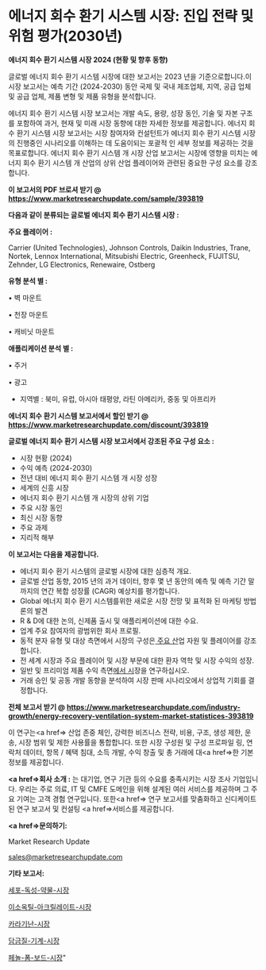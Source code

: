# 에너지 회수 환기 시스템 시장: 진입 전략 및 위험 평가(2030년)

<strong>에너지 회수 환기 시스템 시장 2024 (현황 및 향후 동향)</strong>

글로벌 에너지 회수 환기 시스템 시장에 대한 보고서는 2023 년을 기준으로합니다.이 시장 보고서는 예측 기간 (2024-2030) 동안 국제 및 국내 제조업체, 지역, 공급 업체 및 공급 업체, 제품 변형 및 제품 유형을 분석합니다.

에너지 회수 환기 시스템 시장 보고서는 개발 속도, 용량, 성장 동인, 기술 및 자본 구조를 포함하여 과거, 현재 및 미래 시장 동향에 대한 자세한 정보를 제공합니다. 에너지 회수 환기 시스템 시장 보고서는 시장 참여자와 컨설턴트가 에너지 회수 환기 시스템 시장의 진행중인 시나리오를 이해하는 데 도움이되는 포괄적 인 세부 정보를 제공하는 것을 목표로합니다. 에너지 회수 환기 시스템 개 시장 산업 보고서는 시장에 영향을 미치는 에너지 회수 환기 시스템 개 산업의 상위 산업 플레이어와 관련된 중요한 구성 요소를 강조합니다.



<strong>이 보고서의 PDF 브로셔 받기 @ <a href=https://www.marketresearchupdate.com/sample/393819>https://www.marketresearchupdate.com/sample/393819</a></strong>



<strong>다음과 같이 분류되는 글로벌 에너지 회수 환기 시스템 시장 :</strong>



<strong>주요 플레이어 :</strong>

Carrier (United Technologies), Johnson Controls, Daikin Industries, Trane, Nortek, Lennox International, Mitsubishi Electric, Greenheck, FUJITSU, Zehnder, LG Electronics, Renewaire, Ostberg



<strong>유형 분석 별 :</strong>

• 벽 마운트

• 천장 마운트

• 캐비닛 마운트



<strong>애플리케이션 분석 별 :</strong>

• 주거

• 광고

<ul>
  <li>지역별 : 북미, 유럽, 아시아 태평양, 라틴 아메리카, 중동 및 아프리카</li>
</ul>


<strong>에너지 회수 환기 시스템 보고서에서 할인 받기 @ <a href=https://www.marketresearchupdate.com/discount/393819>https://www.marketresearchupdate.com/discount/393819</a></strong>



<strong>글로벌 에너지 회수 환기 시스템 시장 보고서에서 강조된 주요 구성 요소 :</strong>
<ul>
  <li>시장 현황 (2024)</li>
  <li>수익 예측 (2024-2030)</li>
  <li>전년 대비 에너지 회수 환기 시스템 개 시장 성장</li>
  <li>세계의 신흥 시장</li>
  <li>에너지 회수 환기 시스템 개 시장의 상위 기업</li>
  <li>주요 시장 동인</li>
  <li>최신 시장 동향</li>
  <li>주요 과제</li>
  <li>지리적 해부</li>
</ul>


<strong>이 보고서는 다음을 제공합니다.</strong>
<ul>
  <li>에너지 회수 환기 시스템의 글로벌 시장에 대한 심층적 개요.</li>
  <li>글로벌 산업 동향, 2015 년의 과거 데이터, 향후 몇 년 동안의 예측 및 예측 기간 말까지의 연간 복합 성장률 (CAGR) 예상치를 평가합니다.</li>
  <li>Global 에너지 회수 환기 시스템를위한 새로운 시장 전망 및 표적화 된 마케팅 방법론의 발견</li>
  <li>R &amp; D에 대한 논의, 신제품 출시 및 애플리케이션에 대한 수요.</li>
  <li>업계 주요 참여자의 광범위한 회사 프로필.</li>
  <li>동적 분자 유형 및 대상 측면에서 시장의 구성은<a href=> 주요 산</a>업 자원 및 플레이어를 강조합니다.</li>
  <li>전 세계 시장과 주요 플레이어 및 시장 부문에 대한 환자 역학 및 시장 수익의 성장.</li>
  <li>일반 및 프리미엄 제품 수익 측면<a href=>에서 시</a>장을 연구하십시오.</li>
  <li>거래 승인 및 공동 개발 동향을 분석하여 시장 판매 시나리오에서 상업적 기회를 결정합니다.</li>
</ul>



<strong>전체 보고서 받기 @ <a href=https://www.marketresearchupdate.com/industry-growth/energy-recovery-ventilation-system-market-statistices-393819>https://www.marketresearchupdate.com/industry-growth/energy-recovery-ventilation-system-market-statistices-393819</a></strong>

이 연구는<a href=> 산업 존중</a> 체인, 강력한 비즈니스 전략, 비용, 구조, 생성 제한, 운송, 시장 범위 및 제한 사용률을 통합합니다. 또한 시장 구성원 및 구성 프로파일 링, 연락처 데이터, 항목 / 혜택 침대, 소득 개발, 수익 창출 및 총 거래에 대<a href=>한 기본 </a>정보를 제공합니다.



<strong><a href=>회사 소</a>개 :</strong>
는 대기업, 연구 기관 등의 수요를 충족시키는 시장 조사 기업입니다. 우리는 주로 의료, IT 및 CMFE 도메인을 위해 설계된 여러 서비스를 제공하며 그 주요 기여는 고객 경험 연구입니다. 또한<a href=> 연구 보</a>고서를 맞춤화하고 신디케이트 된 연구 보고서 및 컨설팅 <a href=>서비스</a>를 제공합니다.



<strong><a href=>문의하기:</a></strong>

Market Research Update

sales@marketresearchupdate.com



<strong>기타 보고서:</strong>

<a href=https://www.linkedin.com/pulse/세포-독성-약물-시장-경쟁-분석-및-성장-잠재력-2029-isdailynews/>세포-독성-약물-시장</a>

<a href=https://www.linkedin.com/pulse/이소옥틸-아크릴레이트-시장-현재-및-미래-성장-2029-analytics-avenue-adventures-24-ana-ing0f/>이소옥틸-아크릴레이트-시장</a>

<a href=https://www.linkedin.com/pulse/카라기난-시장-경쟁-분석-및-성장-잠재력-2029-trend-tracking-tips-360-analysis-nph0f/>카라기난-시장</a>

<a href=https://www.linkedin.com/pulse/담금질-기계-시장-경쟁-분석-및-성장-잠재력-2029-trend-tracking-tips-360-analysis-7jkzf/>담금질-기계-시장</a>

<a href=https://www.linkedin.com/pulse/페놀-폼-보드-시장-규모-및-성장-2023-isdailynews-xcyqf/>페놀-폼-보드-시장</a>"
